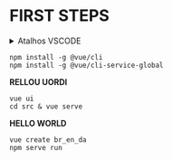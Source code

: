 # FIRST STEPS

<details>
  <summary>Atalhos VSCODE</summary>
  <p>div#id.classe[atributo]</p>
</details>

``` 
npm install -g @vue/cli
npm install -g @vue/cli-service-global
```

**RELLOU UORDI**
```
vue ui
cd src & vue serve
``` 

**HELLO WORLD**
```
vue create br_en_da
npm serve run
```
